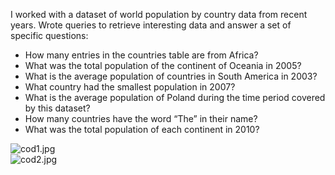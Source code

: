 I worked with a dataset of world population by country data from recent years. 
Wrote queries to retrieve interesting data and answer a set of specific questions:
- How many entries in the countries table are from Africa?
- What was the total population of the continent of Oceania in 2005?
- What is the average population of countries in South America in 2003?
- What country had the smallest population in 2007?
- What is the average population of Poland during the time period covered by this dataset?
- How many countries have the word “The” in their name?
- What was the total population of each continent in 2010?

![cod1.jpg](https://github.com/mario-moscicki/sql-codecademy/blob/master/World%20Populations%20SQL%20Practice%20II/cod1.jpg)  
![cod2.jpg](https://github.com/mario-moscicki/sql-codecademy/blob/master/World%20Populations%20SQL%20Practice%20II/cod2.jpg)
